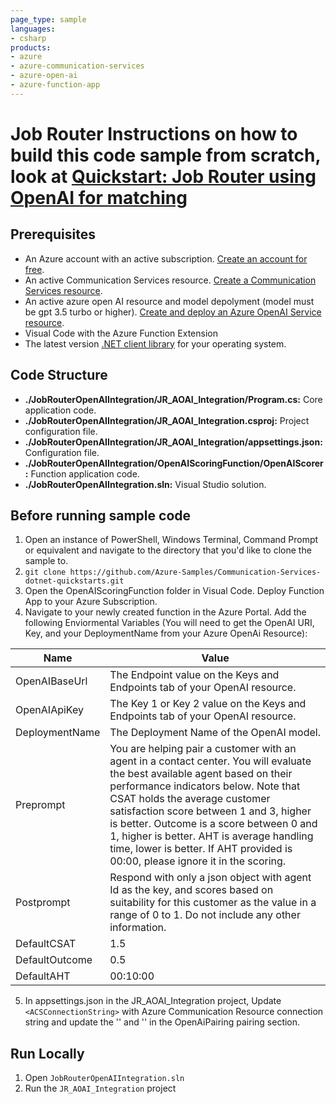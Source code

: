 ```yaml
---
page_type: sample
languages:
- csharp
products:
- azure
- azure-communication-services
- azure-open-ai
- azure-function-app
---
```


# Job Router Instructions on how to build this code sample from scratch, look at [Quickstart: Job Router using OpenAI for matching](https://review.learn.microsoft.com/en-us/azure/communication-services/quickstarts/router/job-router-aoai-integration)

## Prerequisites

- An Azure account with an active subscription. [Create an account for free](https://azure.microsoft.com/free/?WT.mc_id=A261C142F).
- An active Communication Services resource. [Create a Communication Services resource](https://docs.microsoft.com/azure/communication-services/quickstarts/create-communication-resource).
- An active azure open AI resource and model depolyment (model must be gpt 3.5 turbo or higher). [Create and deploy an Azure OpenAI Service resource](https://learn.microsoft.com/en-us/azure/ai-services/openai/how-to/create-resource?pivots=web-portal).
- Visual Code with the Azure Function Extension
- The latest version [.NET client library](https://dotnet.microsoft.com/download/dotnet) for your operating system.

## Code Structure

- **./JobRouterOpenAIIntegration/JR_AOAI_Integration/Program.cs:** Core application code.
- **./JobRouterOpenAIIntegration/JR_AOAI_Integration.csproj:** Project configuration file.
- **./JobRouterOpenAIIntegration/JR_AOAI_Integration/appsettings.json:** Configuration file.
- **./JobRouterOpenAIIntegration/OpenAIScoringFunction/OpenAIScorer:** Function application code.
- **./JobRouterOpenAIIntegration.sln:** Visual Studio solution.

## Before running sample code

1. Open an instance of PowerShell, Windows Terminal, Command Prompt or equivalent and navigate to the directory that you'd like to clone the sample to.
2. `git clone https://github.com/Azure-Samples/Communication-Services-dotnet-quickstarts.git`
3. Open the OpenAIScoringFunction folder in Visual Code. Deploy Function App to your Azure Subscription.
4. Navigate to your newly created function in the Azure Portal. Add the following Enviormental Variables (You will need to get the OpenAI URI, Key, and your DeploymentName from your Azure OpenAi Resource): 

| Name            | Value |
|-----------------|-------|
| OpenAIBaseUrl   | The Endpoint value on the Keys and Endpoints tab of your OpenAI resource. |
| OpenAIApiKey    | The Key 1 or Key 2 value on the Keys and Endpoints tab of your OpenAI resource. |
| DeploymentName  | The Deployment Name of the OpenAI model. |
| Preprompt       | You are helping pair a customer with an agent in a contact center. You will evaluate the best available agent based on their performance indicators below. Note that CSAT holds the average customer satisfaction score between 1 and 3, higher is better. Outcome is a score between 0 and 1, higher is better. AHT is average handling time, lower is better. If AHT provided is 00:00, please ignore it in the scoring. |
| Postprompt      | Respond with only a json object with agent Id as the key, and scores based on suitability for this customer as the value in a range of 0 to 1. Do not include any other information. |
| DefaultCSAT     | 1.5   |
| DefaultOutcome  | 0.5   |
| DefaultAHT      | 00:10:00 |


5. In appsettings.json in the JR_AOAI_Integration project, Update `<ACSConnectionString>` with Azure Communication Resource connection string and update the '<AzureFunctionUri>' and '<AzureFunctionKey>' in the OpenAiPairing pairing section.

## Run Locally

1. Open `JobRouterOpenAIIntegration.sln`
2. Run the `JR_AOAI_Integration` project